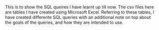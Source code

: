 This is to show the SQL queires I have learnt up till now.
The csv files here are tables I have created using Microsoft Excel. Referring to these tables, I have created differente SQL queries with an additional note on top about the goals of the queries, and how they are intended to use.
